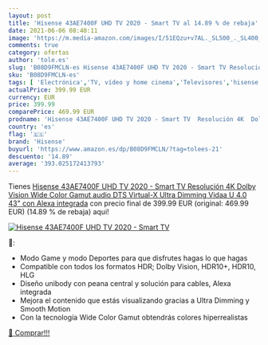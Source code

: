 ```yaml
---
layout: post
title: 'Hisense 43AE7400F UHD TV 2020 - Smart TV al 14.89 % de rebaja'
date: 2021-06-06 08:40:11
image: 'https://m.media-amazon.com/images/I/51EQzu+v7AL._SL500_._SL400_.jpg'
comments: true
category: ofertas
author: 'tole.es'
slug: 'B08D9FMCLN-es Hisense 43AE7400F UHD TV 2020 - Smart TV Resolución 4K...'
sku: 'B08D9FMCLN-es'
tags: [ 'Electrónica','TV, vídeo y home cinema','Televisores','hisense','smart','tv', ]
actualPrice: 399.99 EUR
currency: EUR
price: 399.99
comparePrice: 469.99 EUR
prodname: 'Hisense 43AE7400F UHD TV 2020 - Smart TV  Resolución 4K  Dolby Vision  Wide Color Gamut  audio DTS Virtual-X  Ultra Dimming  Vidaa U 4.0  43"  con Alexa integrada'
country: 'es'
flag: '🇪🇸'
brand: 'Hisense'
buyurl: 'https://www.amazon.es/dp/B08D9FMCLN/?tag=tolees-21'
descuento: '14.89'
average: '393.025172413793'
---
```


Tienes [Hisense 43AE7400F UHD TV 2020 - Smart TV  Resolución 4K  Dolby Vision  Wide Color Gamut  audio DTS Virtual-X  Ultra Dimming  Vidaa U 4.0  43"  con Alexa integrada](https://www.amazon.es/dp/B08D9FMCLN/?tag=tolees-21) con precio final de  399.99 EUR (original: 469.99 EUR) (14.89 %  de rebaja) aqui!

[![Hisense 43AE7400F UHD TV 2020 - Smart TV](https://m.media-amazon.com/images/I/51EQzu+v7AL._SL500_._SL400_.jpg)](https://www.amazon.es/dp/B08D9FMCLN/?tag=tolees-21)

🔎:

- Modo Game y modo Deportes para que disfrutes hagas lo que hagas
- Compatible con todos los formatos HDR; Dolby Vision, HDR10+, HDR10, HLG
- Diseño unibody con peana central y solución para cables, Alexa integrada
- Mejora el contenido que estás visualizando gracias a Ultra Dimming y Smooth Motion
- Con la tecnología Wide Color Gamut obtendrás colores hiperrealistas

[🛒 Comprar!!!](https://www.amazon.es/dp/B08D9FMCLN/?tag=tolees-21)
